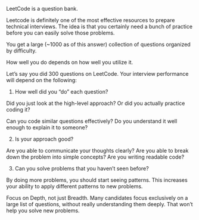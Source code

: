 
LeetCode is a question bank. 

Leetcode is definitely one of the most effective resources to prepare technical interviews. The idea is that you certainly need a bunch of practice before you can easily solve those problems.

You get a large (~1000 as of this answer) collection of questions organized by difficulty.

How well you do depends on how well you utilize it.

Let’s say you did 300 questions on LeetCode. Your interview performance will depend on the following:

1. How well did you “do” each question?

Did you just look at the high-level approach? Or did you actually practice coding it? 

Can you code similar questions effectively? Do you understand it well enough to explain it to someone?

2. Is your approach good?

Are you able to communicate your thoughts clearly? Are you able to break down the problem into simple concepts? Are you writing readable code?

3. Can you solve problems that you haven’t seen before?

By doing more problems, you should start seeing patterns. This increases your ability to apply different patterns to new problems.

Focus on Depth, not just Breadth. Many candidates focus exclusively on a large list of questions, without really understanding them deeply. That won’t help you solve new problems.
